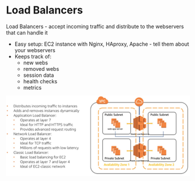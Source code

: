 # Load Balancers

Load Balancers - accept incoming traffic and distribute to the webservers that can handle it

* Easy setup: EC2 instance with Nginx, HAproxy, Apache - tell them about your webservers 
* Keeps track of:
  * new webs
  * removed webs
  * session data
  * health checks
  * metrics

![](../.gitbook/assets/screen-shot-2019-11-18-at-6.33.00-pm.png)

